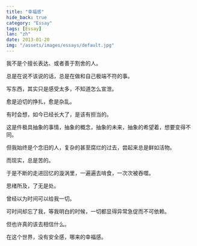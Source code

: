 ```yaml
---
title: "幸福感"
hide_back: true
category: "Essay"
tags: [Essay]
lan: "zh"
date: 2013-01-20
img: "/assets/images/essays/default.jpg"
---
```

我不是个擅长表达、或者善于割舍的人。

总是在说不该说的话，总是在做和自己极端不符的事。

写东西，其实只是感受太多，不知道怎么宣泄。

愈是迫切的挣扎，愈是杂乱。

有时会想，如今已经长大了，是该有担当的。

这是件极具抽象的事情，抽象的概念，抽象的未来，抽象的希望着，想要变得不同。

但我始终是个念旧的人，复杂的甚至腐烂的过去，尝起来总是鲜如活物。

而现实，总是苦的。

于是不断的走进回忆的漩涡里，一遍遍去啃食，一次次被吞噬。

思绪所及，了无是处。

曾经以为时间可以给我一切。

可时间却忘了我，等我明白的时候，一切都显得异常急促而不可依赖。

但也许真的该去相信什么。

在这个世界，没有安全感，哪来的幸福感。
